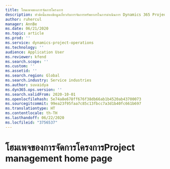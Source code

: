 ```yaml
---
title: โฮมเพจของการจัดการโครงการ
description: หัวข้อนี้แสดงข้อมูลเกี่ยวกับการจัดการทรัพยากรในการดำเนินการ Dynamics 365 Project
author: ruhercul
manager: AnnBe
ms.date: 06/21/2020
ms.topic: article
ms.prod: ''
ms.service: dynamics-project-operations
ms.technology: ''
audience: Application User
ms.reviewer: kfend
ms.search.scope: ''
ms.custom: ''
ms.assetid: ''
ms.search.region: Global
ms.search.industry: Service industries
ms.author: suvaidya
ms.dyn365.ops.version: ''
ms.search.validFrom: 2020-10-01
ms.openlocfilehash: 5e74a8e678ff676f38db66ab1b4520ab43700073
ms.sourcegitcommit: 99ea23f95faa7c85c13fbcc7a3d1b40fc661b697
ms.translationtype: HT
ms.contentlocale: th-TH
ms.lasthandoff: 06/22/2020
ms.locfileid: "3756537"
---
```

# <a name="project-management-home-page"></a><span data-ttu-id="2a823-103">โฮมเพจของการจัดการโครงการ</span><span class="sxs-lookup"><span data-stu-id="2a823-103">Project management home page</span></span>
